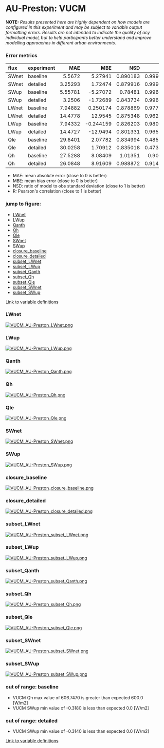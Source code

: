 # AU-Preston: VUCM

**NOTE:** *Results presented here are highly dependent on how models are configured in this experiment and may be subject to variable output formatting errors. Results are not intended to indicate the quality of any individual model, but to help participants better understand and improve modelling approaches in different urban environments.*

### Error metrics

| flux   | experiment   |      MAE |        MBE |      NSD |        R |
|:-------|:-------------|---------:|-----------:|---------:|---------:|
| SWnet  | baseline     |  5.5672  |   5.27941  | 0.890183 | 0.999897 |
| SWnet  | detailed     |  3.25293 |   1.72474  | 0.879916 | 0.999892 |
| SWup   | baseline     |  5.55781 |  -5.27072  | 0.78481  | 0.996321 |
| SWup   | detailed     |  3.2506  |  -1.72689  | 0.843734 | 0.996275 |
| LWnet  | baseline     |  7.94882 |   0.250174 | 0.878869 | 0.977306 |
| LWnet  | detailed     | 14.4778  |  12.9545   | 0.875348 | 0.962472 |
| LWup   | baseline     |  7.94332 |  -0.244159 | 0.826203 | 0.980074 |
| LWup   | detailed     | 14.4727  | -12.9494   | 0.801331 | 0.965802 |
| Qle    | baseline     | 29.8401  |   2.07782  | 0.834994 | 0.485175 |
| Qle    | detailed     | 30.0258  |   1.70912  | 0.835018 | 0.473027 |
| Qh     | baseline     | 27.5288  |   8.08409  | 1.01351  | 0.90696  |
| Qh     | detailed     | 26.0848  |   8.91609  | 0.988872 | 0.914586 |

 - MAE: mean absolute error (close to 0 is better)
 - MBE: mean bias error (close to 0 is better)
 - NSD: ratio of model to obs standard deviation (close to 1 is better)
 - R: Pearson's correlation (close to 1 is better)

### jump to figure:
 - [LWnet](#lwnet)
 - [LWup](#lwup)
 - [Qanth](#qanth)
 - [Qh](#qh)
 - [Qle](#qle)
 - [SWnet](#swnet)
 - [SWup](#swup)
 - [closure_baseline](#closure_baseline)
 - [closure_detailed](#closure_detailed)
 - [subset_LWnet](#subset_lwnet)
 - [subset_LWup](#subset_lwup)
 - [subset_Qanth](#subset_qanth)
 - [subset_Qh](#subset_qh)
 - [subset_Qle](#subset_qle)
 - [subset_SWnet](#subset_swnet)
 - [subset_SWup](#subset_swup)

[Link to variable definitions](../modelattrs/variable_definitions.md)

### <a name="lwnet"></a>LWnet
[![VUCM_AU-Preston_LWnet.png](VUCM_AU-Preston_LWnet.png)](VUCM_AU-Preston_LWnet.png)

### <a name="lwup"></a>LWup
[![VUCM_AU-Preston_LWup.png](VUCM_AU-Preston_LWup.png)](VUCM_AU-Preston_LWup.png)

### <a name="qanth"></a>Qanth
[![VUCM_AU-Preston_Qanth.png](VUCM_AU-Preston_Qanth.png)](VUCM_AU-Preston_Qanth.png)

### <a name="qh"></a>Qh
[![VUCM_AU-Preston_Qh.png](VUCM_AU-Preston_Qh.png)](VUCM_AU-Preston_Qh.png)

### <a name="qle"></a>Qle
[![VUCM_AU-Preston_Qle.png](VUCM_AU-Preston_Qle.png)](VUCM_AU-Preston_Qle.png)

### <a name="swnet"></a>SWnet
[![VUCM_AU-Preston_SWnet.png](VUCM_AU-Preston_SWnet.png)](VUCM_AU-Preston_SWnet.png)

### <a name="swup"></a>SWup
[![VUCM_AU-Preston_SWup.png](VUCM_AU-Preston_SWup.png)](VUCM_AU-Preston_SWup.png)

### <a name="closure_baseline"></a>closure_baseline
[![VUCM_AU-Preston_closure_baseline.png](VUCM_AU-Preston_closure_baseline.png)](VUCM_AU-Preston_closure_baseline.png)

### <a name="closure_detailed"></a>closure_detailed
[![VUCM_AU-Preston_closure_detailed.png](VUCM_AU-Preston_closure_detailed.png)](VUCM_AU-Preston_closure_detailed.png)

### <a name="subset_lwnet"></a>subset_LWnet
[![VUCM_AU-Preston_subset_LWnet.png](VUCM_AU-Preston_subset_LWnet.png)](VUCM_AU-Preston_subset_LWnet.png)

### <a name="subset_lwup"></a>subset_LWup
[![VUCM_AU-Preston_subset_LWup.png](VUCM_AU-Preston_subset_LWup.png)](VUCM_AU-Preston_subset_LWup.png)

### <a name="subset_qanth"></a>subset_Qanth
[![VUCM_AU-Preston_subset_Qanth.png](VUCM_AU-Preston_subset_Qanth.png)](VUCM_AU-Preston_subset_Qanth.png)

### <a name="subset_qh"></a>subset_Qh
[![VUCM_AU-Preston_subset_Qh.png](VUCM_AU-Preston_subset_Qh.png)](VUCM_AU-Preston_subset_Qh.png)

### <a name="subset_qle"></a>subset_Qle
[![VUCM_AU-Preston_subset_Qle.png](VUCM_AU-Preston_subset_Qle.png)](VUCM_AU-Preston_subset_Qle.png)

### <a name="subset_swnet"></a>subset_SWnet
[![VUCM_AU-Preston_subset_SWnet.png](VUCM_AU-Preston_subset_SWnet.png)](VUCM_AU-Preston_subset_SWnet.png)

### <a name="subset_swup"></a>subset_SWup
[![VUCM_AU-Preston_subset_SWup.png](VUCM_AU-Preston_subset_SWup.png)](VUCM_AU-Preston_subset_SWup.png)

### out of range: baseline

 - VUCM Qh max value of 606.7470 is greater than expected 600.0 [W/m2]
 - VUCM SWup min value of -0.3180 is less than expected 0.0 [W/m2]

### out of range: detailed

 - VUCM SWup min value of -0.3140 is less than expected 0.0 [W/m2]


[Link to variable definitions](../modelattrs/variable_definitions.md)

